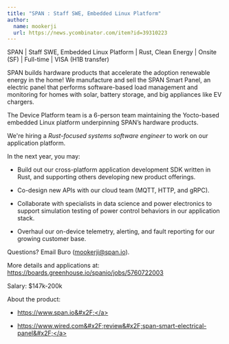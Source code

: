 ```yaml
---
title: "SPAN : Staff SWE, Embedded Linux Platform"
author:
  name: mookerji
  url: https://news.ycombinator.com/item?id=39310223
---
```

SPAN | Staff SWE, Embedded Linux Platform | Rust, Clean Energy | Onsite (SF) | Full-time | VISA (H1B transfer)

SPAN builds hardware products that accelerate the adoption renewable energy in the home! We manufacture and sell the SPAN Smart Panel, an electric panel that performs software-based load management and monitoring for homes with solar, battery storage, and big appliances like EV chargers.

The Device Platform team is a 6-person team maintaining the Yocto-based embedded Linux platform underpinning SPAN’s hardware products.

We&#x27;re hiring a *Rust-focused systems software engineer* to work on our application platform.

In the next year, you may:

- Build out our cross-platform application development SDK written in Rust, and supporting others developing new product offerings.

- Co-design new APIs with our cloud team (MQTT, HTTP, and gRPC).

- Collaborate with specialists in data science and power electronics to support simulation testing of power control behaviors in our application stack.

- Overhaul our on-device telemetry, alerting, and fault reporting for our growing customer base.

Questions? Email Buro (mookerji@span.io).

More details and applications at: <a href="https:&#x2F;&#x2F;boards.greenhouse.io&#x2F;spanio&#x2F;jobs&#x2F;5760722003" rel="nofollow">https:&#x2F;&#x2F;boards.greenhouse.io&#x2F;spanio&#x2F;jobs&#x2F;5760722003</a>

Salary: $147k-200k

About the product:

* <a href="https:&#x2F;&#x2F;www.span.io&#x2F;" rel="nofollow">https:&#x2F;&#x2F;www.span.io&#x2F;</a>

* <a href="https:&#x2F;&#x2F;www.wired.com&#x2F;review&#x2F;span-smart-electrical-panel&#x2F;" rel="nofollow">https:&#x2F;&#x2F;www.wired.com&#x2F;review&#x2F;span-smart-electrical-panel&#x2F;</a>
